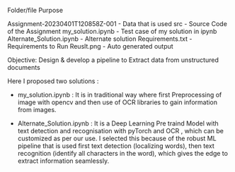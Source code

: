 Folder/file                         Purpose


Assignment-20230401T120858Z-001 -  Data that is used
src                             -  Source Code of the Assignment
my_solution.ipynb               -  Test case of my solution in ipynb
Alternate_Solution.ipynb        -  Alternate solution 
Requirements.txt                -  Requirements to Run
Reuslt.png                      -  Auto generated output


Objective: Design & develop a pipeline to Extract data from unstructured documents


Here I proposed two solutions :

- my_solution.ipynb : It is in traditional way where first Preprocessing of image with opencv and then use of OCR libraries to gain             information from images.

- Alternate_Solution.ipynb : It is a Deep Learning Pre traind Model with text detection and recognisation with pyTorch and OCR , which can be customized as per our use. I selected this because of the robust ML pipeline that is used first text detection (localizing words), then text recognition (identify all characters in the word), which gives the edge to extract information seamlessly.

